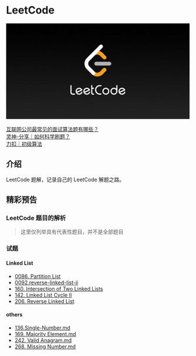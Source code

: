 # LeetCode

![leetcode.jpeg](./fa-content/assets/leetcode.jpeg)

[互联网公司最常见的面试算法题有哪些？](https://www.zhihu.com/question/24964987/answer/586425979)  
[灵神-分享｜如何科学刷题？](https://leetcode.cn/discuss/post/3141566/ru-he-ke-xue-shua-ti-by-endlesscheng-q3yd/)  
[力扣｜初级算法](https://leetcode.cn/leetbook/read/top-interview-questions-easy/x6w3ds/)

## 介绍

LeetCode 题解，记录自己的 LeetCode 解题之路。

## 精彩预告

### LeetCode 题目的解析

> 这里仅列举具有代表性题目，并不是全部题目

### 试题

#### Linked List

- [0086. Partition List](./fa-content/problems/链表/86.&#32;Partition&#32;List.md)
- [0092.reverse-linked-list-ii](./fa-content/problems/链表/92.&#32;Reverse&#32;Linked&#32;List&#32;II.md)
- [160. Intersection of Two Linked Lists](./fa-content/problems/链表/160.&#32;Intersection&#32;of&#32;Two&#32;Linked&#32;Lists.md)
- [142. Linked List Cycle II](./fa-content/problems/链表/142.&#32;Linked&#32;List&#32;Cycle&#32;II.md)
- [206. Reverse Linked List](./fa-content/problems/链表/206.&#32;Reverse&#32;Linked&#32;List.md)

#### others

- [136.Single-Number.md](./fa-content/problems/136.Single-Number.md)
- [169. Majority Element.md](./fa-content/problems/169.Majority-Element.md)
- [242. Valid Anagram.md](./fa-content/problems/242.Valid-Anagram.md)
- [268. Missing Number.md](./fa-content/problems/268.Missing-Number.md)
